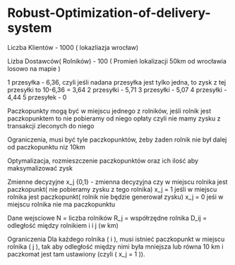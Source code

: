 # Robust-Optimization-of-delivery-system

Liczba Klientów - 1000 ( lokazliazja wrocław)

Lizba Dostawców( Rolników) - 100 ( Promień lokalizacji 50km od wrocławia losowo na mapie )


1 przesyłka - 6,36, czyli jeśli nadana przesyłka jest tylko jedna, to zysk z tej przesyłki to 10-6,36 = 3,64
2 przesyłki - 5,71
3 przesyłki - 5,07
4 przesyłki - 4,44
5 przesyłek - 0

Paczkopunkty mogą być w miejscu jednego z rolników, jeśli rolnik jest paczkopunktem to nie pobieramy od niego opłaty czyli nie mamy zysku z transakcji zleconych do niego 

Ograniczenia, musi być tyle paczkopunktów, żeby żaden rolnik nie był dalej od paczkopunktu niz 10km 

Optymalizacja, rozmieszczenie paczkopunktów oraz ich ilość aby maksymalizować zysk


<!-- 98% paczek dociera w jeden dzień

Jeśli złożone zamówieie jest do godziny 12:00 ( czas nadania do 14:00) to dostawa następnego dnia w 98% przypadków -->

Zmienne decyzyjne
x_j {0,1} - zmienna decyzyjna czy w miejscu rolnika jest paczkopunkt( nie pobieramy zysku z tego rolnika)
x_j = 1 jeśli w miejscu rolnika jest paczkopunkt( rolnik nie będzie generował zysku)
x_j = 0 jeśi w miejscu rolnika nie ma paczkopunktu

Dane wejsciowe 
N = liczba rolników
R_j = współrzędne rolnika 
D_ij = odległość między rolnikiem i i j (w km)

Ograniczenia
Dla każdego rolnika ( i ), musi istnieć paczkopunkt w miejscu rolnika ( j ), tak aby odległość między nimi była mniejsza lub równa 10 km i paczkomat jest tam ustawiony (czyli ( x_j = 1 )).

